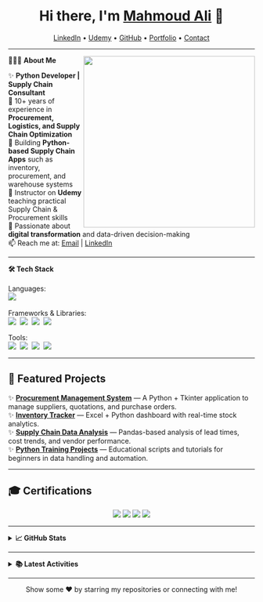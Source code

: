 <h1 align="center">Hi there, I'm <a href="#">Mahmoud Ali</a> 👋</h1>

<p align="center">
  <a href="#">LinkedIn</a> •
  <a href="#">Udemy</a> •
  <a href="#">GitHub</a> •
  <a href="#">Portfolio</a> •
  <a href="#">Contact</a>
</p>

---

👨🏻‍💻 **About Me** <img src="https://raw.githubusercontent.com/sanjay-kv/sanjay-kv/main/Assets/illustration.png" min-width="300px" max-width="300px" width="350px" align="right">

✨ **Python Developer | Supply Chain Consultant**  
🔹 10+ years of experience in **Procurement, Logistics, and Supply Chain Optimization**  
🔹 Building **Python-based Supply Chain Apps** such as inventory, procurement, and warehouse systems  
🔹 Instructor on **Udemy** teaching practical Supply Chain & Procurement skills  
🔹 Passionate about **digital transformation** and data-driven decision-making  
📫 Reach me at: [Email](#) | [LinkedIn](#)

---

<b>🛠 Tech Stack</b><br><br>
Languages:  
<img src="https://img.shields.io/badge/-Python-437CAC?logo=python&logoColor=white&style=flat">&nbsp;


Frameworks & Libraries:  
<img src="https://img.shields.io/badge/-Tkinter-2C2D72?logo=python&logoColor=white&style=flat">&nbsp;
<img src="https://img.shields.io/badge/-Pandas-150455?logo=pandas&logoColor=white&style=flat">&nbsp;
<img src="https://img.shields.io/badge/-Numpy-0E7ACE?logo=numpy&logoColor=white&style=flat">&nbsp;
<img src="https://img.shields.io/badge/-Matplotlib-F09437?logo=plotly&logoColor=white&style=flat">&nbsp;

Tools:  
<img src="https://img.shields.io/badge/-Git-orange?logo=Git&logoColor=white&style=flat">&nbsp;
<img src="https://img.shields.io/badge/-VS%20Code-25AEF4?logo=visualstudio&logoColor=white&style=flat">&nbsp;
<img src="https://img.shields.io/badge/-Excel-1D6F42?logo=microsoft-excel&logoColor=white&style=flat">&nbsp;
<img src="https://img.shields.io/badge/-Power%20BI-F2C811?logo=power-bi&logoColor=black&style=flat">&nbsp;

---

## 🧠 Featured Projects

✨ [**Procurement Management System**](#) — A Python + Tkinter application to manage suppliers, quotations, and purchase orders.  
✨ [**Inventory Tracker**](#) — Excel + Python dashboard with real-time stock analytics.  
✨ [**Supply Chain Data Analysis**](#) — Pandas-based analysis of lead times, cost trends, and vendor performance.  
✨ [**Python Training Projects**](#) — Educational scripts and tutorials for beginners in data handling and automation.

---

## 🎓 Certifications

<div align='center'>
  <img src="https://img.shields.io/badge/-Python%20Developer-437CAC?logo=python&logoColor=white&style=for-the-badge">
  <img src="https://img.shields.io/badge/-Supply%20Chain%20Management-1D6F42?logo=logistics&logoColor=white&style=for-the-badge">
  <img src="https://img.shields.io/badge/-Procurement%20Professional-8B0000?logo=handshake&logoColor=white&style=for-the-badge">
  <img src="https://img.shields.io/badge/-Excel%20&%20Data%20Analysis-107C41?logo=microsoft-excel&logoColor=white&style=for-the-badge">
</div>

---

<details>
<summary><b>📈 GitHub Stats</b></summary>
<br>
<p align="center">
  <img src="https://github-readme-stats.vercel.app/api?username=mahmoud-ali&show_icons=true&theme=tokyonight" alt="Mahmoud Ali GitHub Stats" />
  <img src="https://github-readme-stats.vercel.app/api/top-langs/?username=mahmoud-ali&layout=compact&theme=tokyonight" alt="Top Languages" />
</p>
</details>

---

<details>
<summary><b>📚 Latest Activities</b></summary>
<br>
🌱 Building new Python tools for procurement analytics  
💬 Sharing tutorials on supply chain digitization  
🚀 Exploring data visualization and AI in logistics  
</details>

---

<p align="center">
Show some ❤️ by starring my repositories or connecting with me!  
</p>
